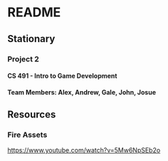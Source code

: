 # README
## Stationary
### Project 2
#### CS 491 - Intro to Game Development
#### Team Members: Alex, Andrew, Gale, John, Josue

## Resources

### Fire Assets

https://www.youtube.com/watch?v=5Mw6NpSEb2o



